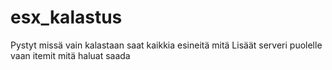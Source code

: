 # esx_kalastus

Pystyt missä vain kalastaan saat kaikkia esineitä mitä 
Lisäät serveri puolelle vaan itemit mitä haluat saada
